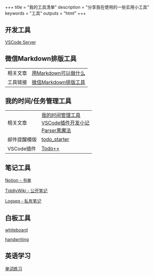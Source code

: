 +++
title = "我的工具清单"
description = "分享我在使用的一些实用小工具"
keywords = "工具"
outputs = "html"
+++

## 开发工具

[VSCode Server](https://code.bmpi.dev)

## 微信Markdown排版工具

| | |
| -- | -- |
| 相关文章 | [用Markdown可以做什么](/dev/what-markdown-can-do) |
| 工具链接 | [微信Markdown排版工具](https://wechat.bmpi.dev) |

## 我的时间/任务管理工具

| | |
| -- | -- |
| 相关文章 | [我的时间管理工具](/self/gtd-tools-i-used/)<div style="text-align:left;border-top-style:dotted;border-top-color:#eee;border-top-width:1px;">[VSCode插件开发小记](/dev/vscode-plugin-development-notes/)<div style="text-align:left;border-top-style:dotted;border-top-color:#eee;border-top-width:1px;">[Parser黑魔法](/dev/parser_black_magic/) |
| 邮件提醒模版 | [todo_starter](https://github.com/bmpi-dev/todo_starter) |
| VSCode插件 | [Todo++](https://marketplace.visualstudio.com/items?itemName=mdw.vscode-todo-plus-plus) |

## 笔记工具

[Notion - 书单](https://www.notion.so/mdw/Inbox-1fb2a7e9d72747a4ba7aea5cb4541f3f)

[TiddlyWiki - 公开笔记](https://wiki.bmpi.dev)

[Logseq - 私有笔记](https://logseq.com/)

## 白板工具

[whiteboard](https://wb.bmpi.dev)

[handwriting](https://hw.bmpi.dev)

## 英语学习

[单词练习](https://word.bmpi.dev)
